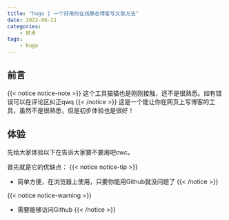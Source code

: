 ```yaml
---
title: "hugo | 一个好用的在线静态博客写文章方法"
date: 2022-06-21
categories:
    - 技术
tags: 
    - hugo
---
```


## 前言
{{< notice notice-note >}}
这个工具猫猫也是刚刚接触，还不是很熟悉。如有错误可以在评论区纠正qwq
{{< /notice >}}
这是一个能让你在网页上写博客的工具，虽然不是很熟悉，但是初步体验也是很好！
## 体验
先给大家体验以下在告诉大家要不要用吧cwc。

首先就是它的优缺点：
{{< notice notice-tip >}}
- 简单方便，在浏览器上使用，只要你能用Github就没问题了
{{< /notice >}}

{{< notice notice-warning >}}
- 需要能够访问Github
{{< /notice >}}